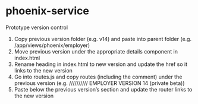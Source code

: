 # phoenix-service

Prototype version control
1. Copy previous version folder (e.g. v14) and paste into parent folder (e.g. /app/views/phoenix/employer)
2. Move previous version under the appropriate details component in index.html
3. Rename heading in index.html to new version and update the href so it links to the new version
4. Go into routes.js and copy routes (including the comment) under the previous version (e.g. ////////// EMPLOYER VERSION 14 (private beta))
5. Paste below the previous version’s section and update the router links to the new version